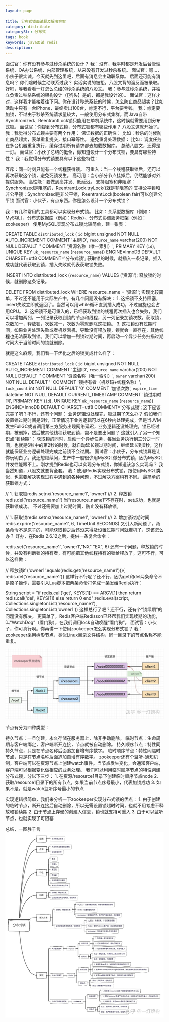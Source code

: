 ```yaml
---
layout: page

title: 分布式锁面试题及解决方案
category: distribute
categoryStr: 分布式
tags: book
keywords: java面试 redis
description: 
---
```



面试官：你有没有参与过秒杀系统的设计？
我：没有，我平时都是开发后台管理系统、OA办公系统、内部管理系统，从来没有开发过秒杀系统。
面试官：嗯...，小伙子很实诚。今天就先到这里吧，后面有消息会主动联系你。
后面还可能有消息吗？
你们啥时候主动联系过我？
实话实说的被拒，八股文背的溜反而被录取。 好吧，等我看看一灯怎么总结的秒杀系统的八股文。
我：参与过秒杀系统，并独立负责过秒杀系统的架构设计（【狗头】是的，都是我设计的）。
面试官：这样才对，这样我才能接着往下问。你在设计秒杀系统的时候，怎么防止商品超卖？比如活动中只有一台iPhone，最终卖出100台，肯定不行，平台要亏钱。
我：肯定要加锁，不过由于秒杀系统请求量较大，一般使用分布式集群。而Java自带Synchronized、ReentrantLock锁只能用在单机系统中，这时候就需要用到分布式锁。
面试官：你提到分布式锁，分布式锁都有哪些作用？
八股文这就开始了。
我：我觉得分布式锁主要有两个作用：
保证数据的正确性： 比如：秒杀的时候防止商品超卖，表单重复提交，接口幂等性。
避免重复处理数据： 比如：调度任务在多台机器重复执行，缓存过期所有请求都去加载数据库。
总结八股文，还得是一灯。
面试官：小伙子总结的挺全，你知道设计一个分布式锁，要具有哪些特性？
我：我觉得分布式锁要具有以下这些特性：

互斥：同一时刻只能有一个线程获得锁。
可重入：当一个线程获取锁后，还可以再次获取这个锁，避免死锁发生。
高可用：当小部分节点挂掉后，仍然能够对外提供服务。
高性能：要做到高并发、低延迟。
支持阻塞和非阻塞：Synchronized是阻塞的，ReentrantLock.tryLock()就是非阻塞的
支持公平锁和非公平锁：Synchronized是非公平锁，ReentrantLock(boolean fair)可以创建公平锁
面试官：小伙子，有点东西。你是怎么设计一个分布式锁？

我：有几种常用的工具都可以实现分布式锁。
比如：关系型数据库（例如：MySQL）、分布式数据库（例如：Redis）、分布式协调服务框架（例如：zookeeper）
使用MySQL实现分布式锁比较简单，建一张表：


CREATE TABLE `distributed_lock` (
`id` bigint unsigned NOT NULL AUTO_INCREMENT COMMENT '主键ID',
`resource_name` varchar(200) NOT NULL DEFAULT '' COMMENT '资源名称（唯一索引）',
PRIMARY KEY (`id`),
UNIQUE KEY `uk_resource_name` (`resource_name`)) ENGINE=InnoDB DEFAULT CHARSET=utf8 COMMENT='分布式锁';
获取锁的时候，就插入一条记录。插入成功就代表获取到锁，插入失败就代表获取锁失败。

INSERT INTO distributed_lock (`resource_name`) VALUES ('资源1');
释放锁的时候，就删除这条记录。

DELETE FROM distributed_lock WHERE resource_name = '资源1';
实现比较简单，不过还不能用于实际生产中，有几个问题没有解决：
1.
这把锁不支持阻塞，insert失败立即就返回了。当然可以用while循环直到插入成功，不过自旋也会占用CPU。
2.
这把锁不是可重入的，已经获取到锁的线程再次插入也会失败，我们可以增加两列，一列记录获取到锁的节点和线程，另一列记录加锁次数。获取锁，次数加一，释放锁，次数减一，次数为零就删除这把锁。
3.
这把锁没有过期时间，如果业务处理失败或者机器宕机，导致没有释放锁，锁就会一直存在，其他线程也无法获取到锁。我们可以增加一列锁过期时间，再启动一个异步任务扫描过期时间大于当前时间的锁就删除。


就是这么麻烦，我们看一下优化之后的锁变成什么样了：


CREATE TABLE `distributed_lock` (
`id` bigint unsigned NOT NULL AUTO_INCREMENT COMMENT '主键ID',
`resource_name` varchar(200) NOT NULL DEFAULT '' COMMENT '资源名称（唯一索引）',
`owner` varchar(200) NOT NULL DEFAULT '' COMMENT '锁持有者（机器码+线程名称）',
`lock_count` int NOT NULL DEFAULT '0' COMMENT '加锁次数',
`expire_time` datetime NOT NULL DEFAULT CURRENT_TIMESTAMP COMMENT '锁过期时间',
PRIMARY KEY (`id`),
UNIQUE KEY `uk_resource_name` (`resource_name`)) ENGINE=InnoDB DEFAULT CHARSET=utf8 COMMENT='分布式锁';
这下应该完美了吧？不行，还有个问题：
业务逻辑没处理完，锁过期了怎么办？
假如我们设置锁过期时间是6秒，正常情况下业务逻辑可以在6秒内处理完成，但是当JVM发生FullGC或者调用第三方服务出现网络延迟，业务逻辑还没处理完，锁已经过期，被删掉，然后被其他线程获取到锁，岂不是要出问题？
这就引入了另一个知识点“锁续期”：
获取锁的同时，启动一个异步任务，每当业务执行到三分之一时间，也就是6秒中的第2秒的时候，就自动延长锁过期时间，继续延长到6秒，这样就能保证业务逻辑处理完成之前锁不会过期。
面试官：小伙子，分布式锁算是让你玩明白了。我还想继续问，生产中一般很少用MySQL做分布式锁，因为MySQL并发性能跟不上。刚才提到Redis也可以实现分布式锁，你知道该怎么实现吗？
我当然知道，八股文就要背全套。
我：使用Redis实现分布式锁，跟使用MySQL类似，也需要解决实现过程中遇到的各种问题，不过解决方案稍有不同。
最简单的获取锁方式：

// 1. 获取锁redis.setnx('resource_name1', 'owner1')// 2. 释放锁redis.del('resource_name1')
当“resource_name1”不存在时，set成功，也就是获取锁成功。
不过还需要加上过期时间，防止没有释放锁。

// 1. 获取锁redis.setnx('resource_name1', 'owner1')// 2. 增加锁过期时间redis.exprire('resource_name1', 6, TimeUnit.SECONDS)
又引入新问题了，两条命令不是原子的，可能获取锁之后还没来得及设置过期时间就宕机了，这该怎么办？
好办，在Redis 2.6.12之后，提供一条复合命令：

redis.set('resource_name1', 'owner1',"NX" "EX", 6)
还有一个问题，释放锁的时候，并没有判断锁的持有者，有可能把其他线程持有的锁给释放了，这可不行，可以这样做：


// 释放锁if ('owner1'.equals(redis.get('resource_name1'))){
redis.del('resource_name1')}
这样行不行呢？还不行，因为get和del两条命令不是原子操作，需要引入Lua脚本把两条命令打包成一条发给Redis执行：

String script = "if redis.call('get', KEYS[1]) == ARGV[1] then return redis.call('del', KEYS[1]) else return 0 end";redis.eval(script, Collections.singletonList('resource_name1'), Collections.singletonList('owner1'))
这样总行了吧？还不行，还有个“锁续期”的问题没有解决。
更简单了，Redis客户端Redisson已经帮我们实现续期的功能，叫“WatchDog”（看门狗），在我们调用lock自动唤醒“看门狗”。
面试官：小伙子，你可真行啊。你再讲一下使用zookeeper怎么实现分布式锁？
我：zookeeper采用树形节点，类似Linux目录文件结构，同一目录下的节点名称不能重复。

<img src="/img/java/2022-02-10-Distribute-Lock-Zookeeper-Impl.jpg" class="post-img" alt="2022-02-10-Distribute-Lock-Zookeeper-Impl">

节点有分为四种类型：

持久节点：一旦创建，永久存储在服务器上，除非手动删除。
临时节点：生命周期与客户端绑定，客户端断开连接，节点就被自动删除。
持久顺序节点：特性同持久节点，只是在节点名称后面追加自增有序数字。
临时顺序节点：特性同临时节点，只是在节点名称后面追加自增有序数字。
zookeeper还有个监听-通知机制，客户端可以在资源节点上创建watch事件。当节点发生变化，会通知客户端，客户端可以根据变化做相应的业务处理。
我们可以利用临时顺序节点的特性创建分布式锁，分以下三步：
1.
在资源/resource1目录下创建临时顺序节点node
2.
获取/resource1目录下的所有节点，如果当前节点序号最小，代表加锁成功
3.
如果不是，就是watch监听序号最小的节点


实现逻辑很简单，我们来分析一下zookeeper实现分布式锁的优点：
1.
由于创建的临时节点，断开连接后自动删除，所以无需设置锁超时时间，也就不用考虑不释放和锁续期
2.
由于节点上存储的创建人信息，锁也就支持可重入
3.
由于可以监听节点，也就实现了可阻塞


总结，一图胜千言
<img src="/img/java/2022-02-10-Distribute-Lock-Summary.jpg" class="post-img" alt="2022-02-10-Distribute-Lock-Summary">


